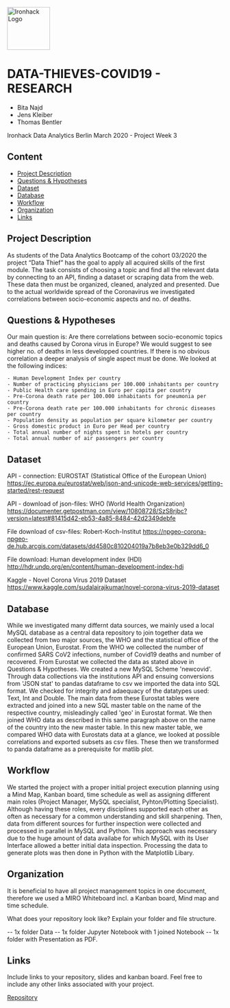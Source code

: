 <img src="https://bit.ly/2VnXWr2" alt="Ironhack Logo" width="100"/>

# DATA-THIEVES-COVID19 - RESEARCH
- Bita Najd
- Jens Kleiber
- Thomas Bentler

Ironhack Data Analytics Berlin March 2020 - Project Week 3


## Content
- [Project Description](#project-description)
- [Questions & Hypotheses](#questions-hypotheses)
- [Dataset](#dataset)
- [Database](#database)
- [Workflow](#workflow)
- [Organization](#organization)
- [Links](#links)

## Project Description
As students of the Data Analytics Bootcamp of the cohort 03/2020 the project “Data Thief” has the goal to apply all acquired skills of the first module. The task consists of choosing a topic and find all the relevant data by connecting to an API, finding a dataset or scraping data from the web. These data then must be organized, cleaned, analyzed and presented.
Due to the actual worldwide spread of the Coronavirus we investigated correlations between socio-economic aspects and no. of deaths.


## Questions & Hypotheses
Our main question is: Are there correlations between socio-economic topics and deaths caused by Corona virus in Europe?
We would suggest to see higher no. of deaths in less developped countries. If there is no obvious correlation a deeper analysis of single aspect must be done. 
We looked at the following indices:
 
    - Human Development Index per country
    - Number of practicing physicians per 100.000 inhabitants per country
    - Public Health care spending in Euro per capita per country
    - Pre-Corona death rate per 100.000 inhabitants for pneumonia per country
    - Pre-Corona death rate per 100.000 inhabitants for chronic diseases per country
    - Population density as population per square kilometer per country
    - Gross domestic product in Euro per Head per country
    - Total annual number of nights spent in hotels per country
    - Total annual number of air passengers per country


## Dataset
API - connection: EUROSTAT (Statistical Office of the European Union)
https://ec.europa.eu/eurostat/web/json-and-unicode-web-services/getting-started/rest-request

API - download of json-files: WHO (World Health Organization)
https://documenter.getpostman.com/view/10808728/SzS8rjbc?version=latest#81415d42-eb53-4a85-8484-42d2349debfe

File download of csv-files: Robert-Koch-Institut
https://npgeo-corona-npgeo-de.hub.arcgis.com/datasets/dd4580c810204019a7b8eb3e0b329dd6_0

File download: Human development index (HDI) 
http://hdr.undp.org/en/content/human-development-index-hdi

Kaggle - Novel Corona Virus 2019 Dataset
https://www.kaggle.com/sudalairajkumar/novel-corona-virus-2019-dataset

## Database
While we investigated many differnt data sources, we mainly used a local MySQL database as a central data repository to join together data we collected from two major sources, the WHO and the statistical office of the European Union, Eurostat. From the WHO we collected the number of confirmed SARS CoV2 infections, number of Covid19 deaths and number of recovered. From Eurostat we collected the data as stated above in Questions & Hypotheses. We created a new MySQL Scheme 'newcovid'. Through data collections via the institutions API and ensuing conversions from 'JSON stat' to pandas dataframe to csv we imported the data into SQL format. We checked for integrity and adaequacy of the datatypes used: Text, Int and Double. The main data from these Eurostat tables were extracted and joined into a new SQL master table on the name of the respective country, misleadingly called 'geo' in Eurostat format. We then joined WHO data as described in this same paragraph above on the name of the country into the new master table. In this new master table, we compared WHO data with Eurostats data at a glance, we looked at possible correlations and exported subsets as csv files. These then we transformed to panda dataframe as a prerequisite for matlib plot.


## Workflow
We started the project with a proper initial project execution planning using a Mind Map, Kanban board, time schedule as well as assigning different main roles (Project Manager, MySQL specialist, Pyhton/Plotting Specialist). Although having these roles, every disciplines supported each other as often as necessary for a common understanding and skill sharpening. 
Then, data from different sources for further inspection were collected and processed in parallel in MySQL and Python. This approach was necessary due to the huge amount of data availabe for which MySQL with its User Interface allowed a better initial data inspection. Processing the data to generate plots was then done in Python with the Matplotlib Libary.  

## Organization
It is beneficial to have all project management topics in one document, therefore we used a MIRO Whiteboard incl. a Kanban board, Mind map and time schedule.

What does your repository look like? Explain your folder and file structure.

-- 1x folder Data
-- 1x folder Jupyter Notebook with 1 joined Notebook
-- 1x folder with Presentation as PDF. 

## Links
Include links to your repository, slides and kanban board. Feel free to include any other links associated with your project.

[Repository](https://github.com/)  


